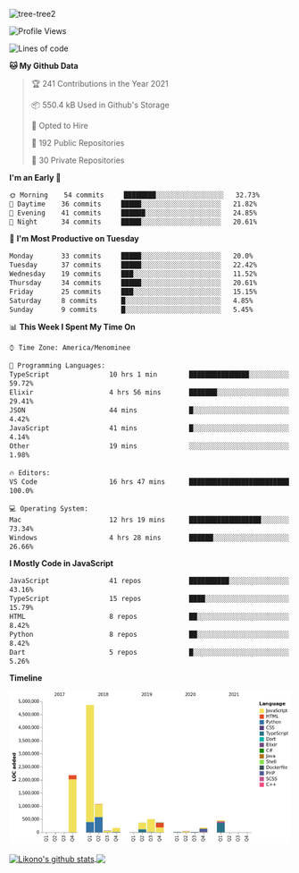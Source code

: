 ![tree-tree2](https://user-images.githubusercontent.com/15727947/99866266-688a6380-2b75-11eb-958b-273006b198d8.jpg)


<!--START_SECTION:waka-->
![Profile Views](http://img.shields.io/badge/Profile%20Views-0-blue)

![Lines of code](https://img.shields.io/badge/From%20Hello%20World%20I%27ve%20Written-10.3%20million%20lines%20of%20code-blue)

**🐱 My Github Data** 

> 🏆 241 Contributions in the Year 2021
 > 
> 📦 550.4 kB Used in Github's Storage 
 > 
> 💼 Opted to Hire
 > 
> 📜 192 Public Repositories 
 > 
> 🔑 30 Private Repositories  
 > 
**I'm an Early 🐤** 

```text
🌞 Morning    54 commits     ████████░░░░░░░░░░░░░░░░░   32.73% 
🌆 Daytime    36 commits     █████░░░░░░░░░░░░░░░░░░░░   21.82% 
🌃 Evening    41 commits     ██████░░░░░░░░░░░░░░░░░░░   24.85% 
🌙 Night      34 commits     █████░░░░░░░░░░░░░░░░░░░░   20.61%

```
📅 **I'm Most Productive on Tuesday** 

```text
Monday       33 commits     █████░░░░░░░░░░░░░░░░░░░░   20.0% 
Tuesday      37 commits     █████░░░░░░░░░░░░░░░░░░░░   22.42% 
Wednesday    19 commits     ███░░░░░░░░░░░░░░░░░░░░░░   11.52% 
Thursday     34 commits     █████░░░░░░░░░░░░░░░░░░░░   20.61% 
Friday       25 commits     ███░░░░░░░░░░░░░░░░░░░░░░   15.15% 
Saturday     8 commits      █░░░░░░░░░░░░░░░░░░░░░░░░   4.85% 
Sunday       9 commits      █░░░░░░░░░░░░░░░░░░░░░░░░   5.45%

```


📊 **This Week I Spent My Time On** 

```text
⌚︎ Time Zone: America/Menominee

💬 Programming Languages: 
TypeScript               10 hrs 1 min        ███████████████░░░░░░░░░░   59.72% 
Elixir                   4 hrs 56 mins       ███████░░░░░░░░░░░░░░░░░░   29.41% 
JSON                     44 mins             █░░░░░░░░░░░░░░░░░░░░░░░░   4.42% 
JavaScript               41 mins             █░░░░░░░░░░░░░░░░░░░░░░░░   4.14% 
Other                    19 mins             ░░░░░░░░░░░░░░░░░░░░░░░░░   1.98%

🔥 Editors: 
VS Code                  16 hrs 47 mins      █████████████████████████   100.0%

💻 Operating System: 
Mac                      12 hrs 19 mins      ██████████████████░░░░░░░   73.34% 
Windows                  4 hrs 28 mins       ██████░░░░░░░░░░░░░░░░░░░   26.66%

```

**I Mostly Code in JavaScript** 

```text
JavaScript               41 repos            ██████████░░░░░░░░░░░░░░░   43.16% 
TypeScript               15 repos            ████░░░░░░░░░░░░░░░░░░░░░   15.79% 
HTML                     8 repos             ██░░░░░░░░░░░░░░░░░░░░░░░   8.42% 
Python                   8 repos             ██░░░░░░░░░░░░░░░░░░░░░░░   8.42% 
Dart                     5 repos             █░░░░░░░░░░░░░░░░░░░░░░░░   5.26%

```


**Timeline**

![Chart not found](https://raw.githubusercontent.com/ianlikono/ianlikono/main/charts/bar_graph.png) 


<!--END_SECTION:waka-->


<a href="https://github.com/ianlikono">
  <img align="center" src="https://github-readme-stats.anuraghazra1.vercel.app/api?username=ianlikono&show_icons=true&include_all_commits=true&theme=material-palenight" alt="Likono's github stats" />
</a>
<a href="https://github.com/ianlikono">
  <img align="center" src="https://github-readme-stats.anuraghazra1.vercel.app/api/top-langs/?username=ianlikono&layout=compact&theme=material-palenight" />
</a>

